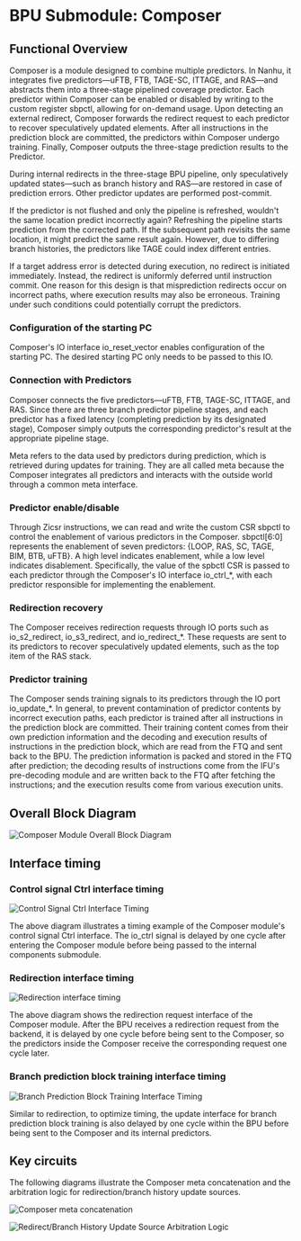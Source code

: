 # BPU Submodule: Composer

## Functional Overview

Composer is a module designed to combine multiple predictors. In Nanhu, it
integrates five predictors—uFTB, FTB, TAGE-SC, ITTAGE, and RAS—and abstracts
them into a three-stage pipelined coverage predictor. Each predictor within
Composer can be enabled or disabled by writing to the custom register sbpctl,
allowing for on-demand usage. Upon detecting an external redirect, Composer
forwards the redirect request to each predictor to recover speculatively updated
elements. After all instructions in the prediction block are committed, the
predictors within Composer undergo training. Finally, Composer outputs the
three-stage prediction results to the Predictor.

During internal redirects in the three-stage BPU pipeline, only speculatively
updated states—such as branch history and RAS—are restored in case of prediction
errors. Other predictor updates are performed post-commit.

If the predictor is not flushed and only the pipeline is refreshed, wouldn't the
same location predict incorrectly again? Refreshing the pipeline starts
prediction from the corrected path. If the subsequent path revisits the same
location, it might predict the same result again. However, due to differing
branch histories, the predictors like TAGE could index different entries.

If a target address error is detected during execution, no redirect is initiated
immediately. Instead, the redirect is uniformly deferred until instruction
commit. One reason for this design is that misprediction redirects occur on
incorrect paths, where execution results may also be erroneous. Training under
such conditions could potentially corrupt the predictors.

### Configuration of the starting PC

Composer's IO interface io_reset_vector enables configuration of the starting
PC. The desired starting PC only needs to be passed to this IO.

### Connection with Predictors

Composer connects the five predictors—uFTB, FTB, TAGE-SC, ITTAGE, and RAS. Since
there are three branch predictor pipeline stages, and each predictor has a fixed
latency (completing prediction by its designated stage), Composer simply outputs
the corresponding predictor's result at the appropriate pipeline stage.

Meta refers to the data used by predictors during prediction, which is retrieved
during updates for training. They are all called meta because the Composer
integrates all predictors and interacts with the outside world through a common
meta interface.

### Predictor enable/disable

Through Zicsr instructions, we can read and write the custom CSR sbpctl to
control the enablement of various predictors in the Composer. sbpctl[6:0]
represents the enablement of seven predictors: {LOOP, RAS, SC, TAGE, BIM, BTB,
uFTB}. A high level indicates enablement, while a low level indicates
disablement. Specifically, the value of the spbctl CSR is passed to each
predictor through the Composer's IO interface io_ctrl_*, with each predictor
responsible for implementing the enablement.

### Redirection recovery

The Composer receives redirection requests through IO ports such as
io_s2_redirect, io_s3_redirect, and io_redirect_*. These requests are sent to
its predictors to recover speculatively updated elements, such as the top item
of the RAS stack.

### Predictor training

The Composer sends training signals to its predictors through the IO port
io_update_*. In general, to prevent contamination of predictor contents by
incorrect execution paths, each predictor is trained after all instructions in
the prediction block are committed. Their training content comes from their own
prediction information and the decoding and execution results of instructions in
the prediction block, which are read from the FTQ and sent back to the BPU. The
prediction information is packed and stored in the FTQ after prediction; the
decoding results of instructions come from the IFU's pre-decoding module and are
written back to the FTQ after fetching the instructions; and the execution
results come from various execution units.

## Overall Block Diagram

![Composer Module Overall Block Diagram](../figure/BPU/Composer/structure.png)

## Interface timing

### Control signal Ctrl interface timing

![Control Signal Ctrl Interface Timing](../figure/BPU/Composer/port1.png)

The above diagram illustrates a timing example of the Composer module's control
signal Ctrl interface. The io_ctrl signal is delayed by one cycle after entering
the Composer module before being passed to the internal components submodule.

### Redirection interface timing

![Redirection interface timing](../figure/BPU/Composer/port2.png)

The above diagram shows the redirection request interface of the Composer
module. After the BPU receives a redirection request from the backend, it is
delayed by one cycle before being sent to the Composer, so the predictors inside
the Composer receive the corresponding request one cycle later.

### Branch prediction block training interface timing

![Branch Prediction Block Training Interface
Timing](../figure/BPU/Composer/port3.png)

Similar to redirection, to optimize timing, the update interface for branch
prediction block training is also delayed by one cycle within the BPU before
being sent to the Composer and its internal predictors.

## Key circuits

The following diagrams illustrate the Composer meta concatenation and the
arbitration logic for redirection/branch history update sources.

![Composer meta concatenation](../figure/BPU/Composer/key_structure1.png)

![Redirect/Branch History Update Source Arbitration
Logic](../figure/BPU/Composer/key_structure2.png)
